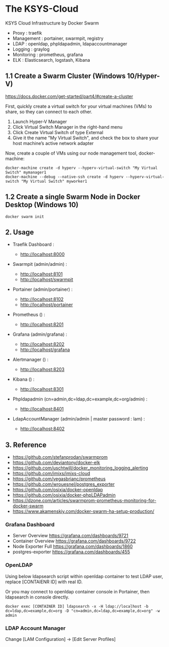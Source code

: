 # The KSYS-Cloud
KSYS Cloud Infrastructure by Docker Swarm
- Proxy : traefik
- Management : portainer, swarmpit, registry
- LDAP : openldap, phpldapadmin, ldapaccountmanager
- Logging : graylog
- Monitoring : prometheus, grafana
- ELK : Elasticsearch, logstash, Kibana


## 1.1 Create a Swarm Cluster (Windows 10/Hyper-V)
https://docs.docker.com/get-started/part4/#create-a-cluster

First, quickly create a virtual switch for your virtual machines (VMs) to share, so they can connect to each other.
1. Launch Hyper-V Manager
2. Click Virtual Switch Manager in the right-hand menu
3. Click Create Virtual Switch of type External
4. Give it the name "My Virtual Switch", and check the box to share your host machine’s active network adapter

Now, create a couple of VMs using our node management tool, docker-machine:
```
docker-machine create -d hyperv --hyperv-virtual-switch "My Virtual Switch" mymanager1
docker-machine --debug --native-ssh create -d hyperv --hyperv-virtual-switch "My Virtual Switch" myworker1
```
## 1.2 Create a single Swarm Node in Docker Desktop (Windows 10)
```
docker swarm init
```

## 2. Usage
* Traefik Dashboard : 
  * [http://localhost:8000](http://localhost:8000)

* Swarmpit (admin/admin) : 
  * [http://localhost:8101](http://localhost:8101)
  * [http://localhost/swarmpit](http://localhost/swarmpit)

* Portainer (admin/portainer) : 
  * [http://localhost:8102](http://localhost:8102)
  * [http://localhost/portainer](http://localhost/portainer)

* Prometheus () : 
  * [http://localhost:8201](http://localhost:8201)

* Grafana (admin/grafana) : 
  * [http://localhost:8202](http://localhost:8202)
  * [http://localhost/grafana](http://localhost/grafana)

* Alertmanager () : 
  * [http://localhost:8203](http://localhost:8203)

* Kibana () : 
  * [http://localhost:8301](http://localhost:8301)

* Phpldapadmin (cn=admin,dc=ldap,dc=example,dc=org/admin) :
  * [http://localhost:8401](http://localhost:8401)

* LdapAccountManager (admin/admin | master password : lam) :
  * [http://localhost:8402](http://localhost:8402)


## 3. Reference
* https://github.com/stefanprodan/swarmprom
* https://github.com/deviantony/docker-elk
* https://github.com/uschtwill/docker_monitoring_logging_alerting
* https://github.com/imixs/imixs-cloud
* https://github.com/vegasbrianc/prometheus
* https://github.com/wrouesnel/postgres_exporter
* https://github.com/osixia/docker-openldap
* https://github.com/osixia/docker-phpLDAPadmin
* https://dzone.com/articles/swarmprom-prometheus-monitoring-for-docker-swarm
* https://www.akamenskiy.com/docker-swarm-ha-setup-production/

### Grafana Dashboard
* Server Overview
https://grafana.com/dashboards/9721
* Container Overview
https://grafana.com/dashboards/9722
* Node Exporter Full
https://grafana.com/dashboards/1860
* postgres-exporter
https://grafana.com/dashboards/455

### OpenLDAP 
Using below ldapsearch script within openldap container to test LDAP user, replace [CONTAIENR ID] with real ID. 

Or you may connect to openldap container console in Portainer, then ldapsearch in console directly.

```
docker exec [CONTAINER ID] ldapsearch -x -H ldap://localhost -b dc=ldap,dc=example,dc=org -D "cn=admin,dc=ldap,dc=example,dc=org" -w admin
```

### LDAP Account Manager
Change [LAM Configuration] -> [Edit Server Profiles]
